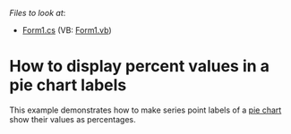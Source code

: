 <!-- default file list -->
*Files to look at*:

* [Form1.cs](./CS/ValuesAsPercents/Form1.cs) (VB: [Form1.vb](./VB/ValuesAsPercents/Form1.vb))
<!-- default file list end -->
# How to display percent values in a pie chart labels


<p>This example demonstrates how to make series point labels of a <a href="http://devexpress.com/Help/Content.aspx?help=XtraCharts&document=CustomDocument2967.htm"><u>pie chart</u></a> show their values as percentages.</p><p></p>

<br/>


